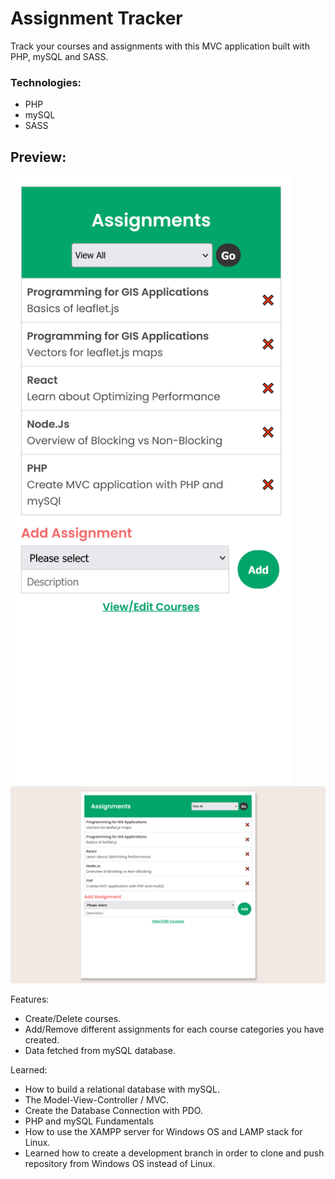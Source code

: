 # Assignment Tracker

Track your courses and assignments with this MVC application built with PHP, mySQL and SASS.

<h3>Technologies:</h3>
 <ul>
    <li>PHP</li>
    <li>mySQL</li>
    <li>SASS</li>
 </ul>

## Preview:

<img src="readme-img/cell.png" alt="cell" width="450"/>
<img src="readme-img/desktop.png" alt="desktop" width="750"/>

Features:

- Create/Delete courses.
- Add/Remove different assignments for each course categories you have created.
- Data fetched from mySQL database.

Learned:

- How to build a relational database with mySQL.
- The Model-View-Controller / MVC.
- Create the Database Connection with PDO.
- PHP and mySQL Fundamentals
- How to use the XAMPP server for Windows OS and LAMP stack for Linux.
- Learned how to create a development branch in order to clone and push repository from Windows OS instead of Linux.
